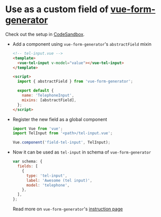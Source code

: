 # Use as a custom field of [vue-form-generator](https://github.com/vue-generators/vue-form-generator)

Check out the setup in [CodeSandbox](https://codesandbox.io/s/vue-tel-input-with-vue-form-generator-q56jg).

- Add a component using `vue-form-generator`'s `abstractField` mixin

  ```html
  <!-- tel-input.vue -->
  <template>
    <vue-tel-input v-model="value"></vue-tel-input>
  </template>

  <script>
    import { abstractField } from 'vue-form-generator';

    export default {
      name: 'TelephoneInput',
      mixins: [abstractField],
    };
  </script>
  ```

- Register the new field as a global component

  ```js
  import Vue from 'vue';
  import TelInput from '<path>/tel-input.vue';

  Vue.component('field-tel-input', TelInput);
  ```

- Now it can be used as `tel-input` in schema of `vue-form-generator`

  ```js
  var schema: {
    fields: [
      {
        type: 'tel-input',
        label: 'Awesome (tel input)',
        model: 'telephone',
      },
    ],
  };
  ```

  Read more on `vue-form-generator`'s [instruction page](https://icebob.gitbooks.io/vueformgenerator/content/fields/custom_fields.html)
